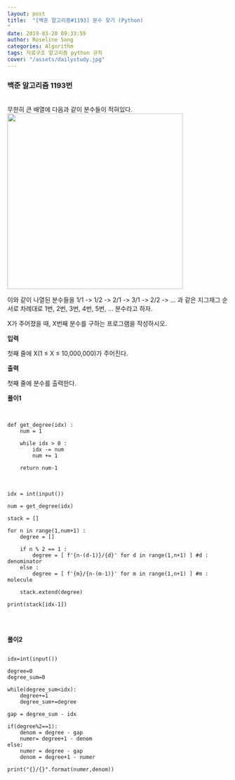 ```yaml
---
layout: post
title:  "[백준 알고리즘#1193] 분수 찾기 (Python)
"
date: 2019-03-20 09:33:59
author: Roseline Song
categories: Algorithm
tags: 자료구조 알고리즘 python 규칙
cover: "/assets/dailystudy.jpg"
---
```


### 백준 알고리즘 1193번
<br>
무한히 큰 배열에 다음과 같이 분수들이 적혀있다.

<br>

<img src="https://postfiles.pstatic.net/MjAxOTAzMjBfMjMg/MDAxNTUzMDQ2NjMwMTkx.Yj34Gk1IQIUw7pgYKnhb3U8lSbcY5ZECcOkDL23addQg.AmDBM5U_vubKLGuC2Tn_IDwl-uXzB2OeAg7Pj8qWjyog.PNG.guseod24/table.PNG?type=w966" style="width:400px;">

<br>

이와 같이 나열된 분수들을 1/1 -> 1/2 -> 2/1 -> 3/1 -> 2/2 -> … 과 같은 지그재그 순서로 차례대로 1번, 2번, 3번, 4번, 5번, … 분수라고 하자.

X가 주어졌을 때, X번째 분수를 구하는 프로그램을 작성하시오.
<br>

**입력**

첫째 줄에 X(1 ≤ X ≤ 10,000,000)가 주어진다.

**출력**

첫째 줄에 분수를 출력한다.
<br>





**풀이1**

<br>

```
def get_degree(idx) :
    num = 1

    while idx > 0 :
        idx -= num
        num += 1 

    return num-1

```

<br>

```
idx = int(input())

num = get_degree(idx)

stack = []

for n in range(1,num+1) :
    degree = []

    if n % 2 == 1 :
        degree = [ f'{n-(d-1)}/{d}' for d in range(1,n+1) ] #d : denominator
    else : 
        degree = [ f'{m}/{n-(m-1)}' for m in range(1,n+1) ] #m : molecule 
        
    stack.extend(degree)

print(stack[idx-1])
```

<br>
<br>



**풀이2**
<br>
```

idx=int(input())

degree=0
degree_sum=0

while(degree_sum<idx):
    degree+=1
    degree_sum+=degree

gap = degree_sum - idx

if(degree%2==1):
    denom = degree - gap
    numer= degree+1 - denom
else:
    numer = degree - gap
    denom = degree+1 - numer
    
print("{}/{}".format(numer,denom))

```




